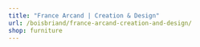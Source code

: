 ```yaml
---
title: "France Arcand | Creation & Design"
url: /boisbriand/france-arcand-creation-and-design/
shop: furniture
---
```

